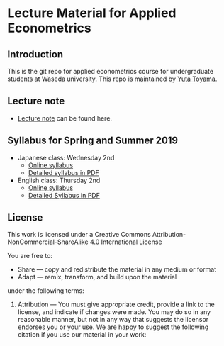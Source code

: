 # Lecture Material for Applied Econometrics

## Introduction
This is the git repo for applied econometrics course for undergraduate students at Waseda university. 
This repo is maintained by [Yuta Toyama](https://sites.google.com/view/yuta-toyama/home). 

## Lecture note

* [Lecture note](https://yutatoyama.github.io/AppliedEconometrics/) can be found here.

## Syllabus for Spring and Summer 2019
* Japanese class: Wednesday 2nd
    * [Online syllabus](https://www.wsl.waseda.jp/syllabus/JAA104.php?pKey=11020043Hd01201911020043Hd11&pLng=jp)
    * [Detailed syllabus in PDF]()
* English class: Thursday 2nd
    * [Online syllabus](https://www.wsl.waseda.jp/syllabus/JAA104.php?pKey=11G400118d01201911G400118d11&pLng=jp)
    * [Detailed Syllabus in PDF]()

## License
This work is licensed under a Creative Commons Attribution-NonCommercial-ShareAlike 4.0 International License 

You are free to:

* Share — copy and redistribute the material in any medium or format
* Adapt — remix, transform, and build upon the material

under the following terms:

1. Attribution — You must give appropriate credit, provide a link to the license, and indicate if changes were made. You may do so in any reasonable manner, but not in any way that suggests the licensor endorses you or your use. We are happy to suggest the following citation if you use our material in your work:



